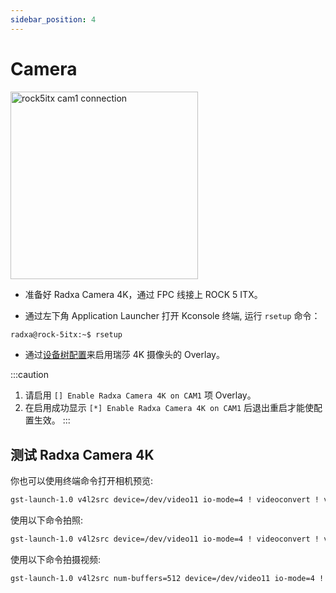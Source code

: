 ```yaml
---
sidebar_position: 4
---
```


# Camera

<img src="/img/rock5itx/rock5itx-cam1.webp" alt="rock5itx cam1 connection" width="300" />

- 准备好 Radxa Camera 4K，通过 FPC 线接上 ROCK 5 ITX。

- 通过左下角 Application Launcher 打开 Kconsole 终端, 运行 `rsetup` 命令：

```bash
radxa@rock-5itx:~$ rsetup
```

- 通过[设备树配置](../os-config/rsetup#overlays)来启用瑞莎 4K 摄像头的 Overlay。

:::caution
1. 请启用 `[] Enable Radxa Camera 4K on CAM1` 项 Overlay。
2. 在启用成功显示 `[*] Enable Radxa Camera 4K on CAM1` 后退出重启才能使配置生效。
:::

## 测试 Radxa Camera 4K

你也可以使用终端命令打开相机预览:

```bash
gst-launch-1.0 v4l2src device=/dev/video11 io-mode=4 ! videoconvert ! video/x-raw,format=NV12,width=1920,height=1080 ! xvimagesink;
```

使用以下命令拍照:

```bash
gst-launch-1.0 v4l2src device=/dev/video11 io-mode=4 ! videoconvert ! video/x-raw,format=NV12,width=1920,height=1080 ! jpegenc ! multifilesink location=file.name.jpg;
```

使用以下命令拍摄视频:

```bash
gst-launch-1.0 v4l2src num-buffers=512 device=/dev/video11 io-mode=4 ! videoconvert ! video/x-raw, format=NV12, width=1920, height=1080, framerate=30/1 ! tee name=t ! queue ! mpph264enc ! queue ! h264parse ! mpegtsmux ! filesink location=/home/radxa/file.name.mp4
```
